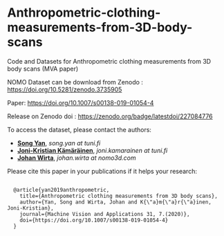 # Anthropometric-clothing-measurements-from-3D-body-scans
Code and Datasets for Anthropometric clothing measurements from 3D body scans (MVA paper)

 NOMO Dataset can be download from Zenodo : https://doi.org/10.5281/zenodo.3735905
  
 Paper: https://doi.org/10.1007/s00138-019-01054-4
 
 Release on Zenodo doi : https://zenodo.org/badge/latestdoi/227084776

To access the dataset, please contact the authors:
 - [**Song Yan**](https://scholar.google.com/citations?user=nmLU3wwAAAAJ&hl=en), _song.yan at tuni.fi_
 - [**Joni-Kristian Kämäräinen**](http://vision.cs.tut.fi/personal/JoniKamarainen/), _joni.kamarainen at tuni.fi_
 - [**Johan Wirta**](https://nomo3d.com), _johan.wirta at nomo3d.com_

Please cite this paper in your publications if it helps your research:
<pre><code>
  @article{yan2019anthropometric,
    title={Anthropometric clothing measurements from 3D body scans},
    author={Yan, Song and Wirta, Johan and K{\"a}m{\"a}r{\"a}inen, Joni-Kristian},
    journal={Machine Vision and Applications 31, 7.(2020)},
    doi={https://doi.org/10.1007/s00138-019-01054-4}
  }
</code></pre>
